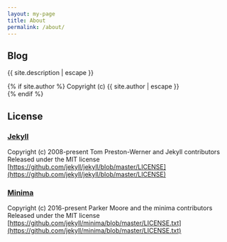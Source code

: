 ```yaml
---
layout: my-page
title: About
permalink: /about/
---
```


## Blog
{{ site.description | escape }}  

{% if site.author %}
Copyright (c) {{ site.author | escape }}  
{% endif %}

## License
### [Jekyll](https://github.com/jekyll/jekyll)
Copyright (c) 2008-present Tom Preston-Werner and Jekyll contributors  
Released under the MIT license  
[https://github.com/jekyll/jekyll/blob/master/LICENSE](https://github.com/jekyll/jekyll/blob/master/LICENSE)

### [Minima](https://github.com/jekyll/minima)
Copyright (c) 2016-present Parker Moore and the minima contributors  
Released under the MIT license  
[https://github.com/jekyll/minima/blob/master/LICENSE.txt](https://github.com/jekyll/minima/blob/master/LICENSE.txt)

